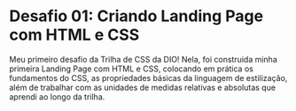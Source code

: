 # Desafio 01: Criando Landing Page com HTML e CSS

Meu primeiro desafio da Trilha de CSS da DIO! Nela, foi construida minha primeira Landing Page com HTML e CSS, colocando em prática os fundamentos do CSS, as propriedades básicas da linguagem de estilização, além de trabalhar com as unidades de medidas relativas e absolutas que aprendi ao longo da trilha.
 
